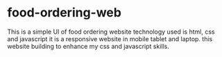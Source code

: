 # food-ordering-web
This is a simple UI of food ordering website technology used is html, css and javascript it is a responsive website in mobile tablet and laptop. this website building to enhance my css and javascript skills.
